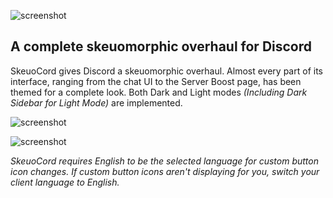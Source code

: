 ![screenshot](https://raw.githubusercontent.com/Marda33/SkeuoCord/master/updates/Logo%20with%20Icon.png)
## A complete skeuomorphic overhaul for Discord

SkeuoCord gives Discord a skeuomorphic overhaul. Almost every part of its interface, ranging from the chat UI to the Server Boost page, has been themed for a complete look. Both Dark and Light modes *(Including Dark Sidebar for Light Mode)* are implemented. 

![screenshot](https://raw.githubusercontent.com/Marda33/SkeuoCord/master/Preview%20(Dark%20Mode).png)

![screenshot](https://raw.githubusercontent.com/Marda33/SkeuoCord/master/Preview%20(Light%20Mode).png)

*SkeuoCord requires English to be the selected language for custom button icon changes. If custom button icons aren't displaying for you, switch your client language to English.*
